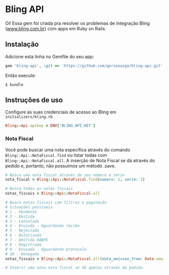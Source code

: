 # Bling API

Oi! Essa gem foi criada pra resolver os problemas de integração Bling (www.bling.com.br)
com apps em Ruby on Rails.


## Instalação

Adicione esta linha no Gemfile do seu app:

```ruby
gem 'bling-api', :git => 'https://github.com/gersonazgo/bling-api.git'
```

Então execute:

    $ bundle

## Instruções de uso

Configure as suas credenciais de acesso ao Bling em `initializers/bling.rb`

```ruby
Bling::Api.apikey = ENV['BLING_API_KEY']
```

### Nota Fiscal

Você pode buscar uma nota específica através do comando `Bling::Api::NotaFiscal.find` ou listar todas com `Bling::Api::NotaFiscal.all`. A inserção de Nota Fiscal se dá através do pedido e, portanto, não possuímos um método .save.

```ruby
# Busca uma nota fiscal através de seu número e série
nota_fiscal = Bling::Api::NotaFiscal.find(numero: 1, serie: 1)

# Busca todas as notas fiscais
notas_fiscais = Bling::Api::NotaFiscal.all

# Busca notas fiscais com filtros e paginação 
# Situações possíveis 
# 1 - Pendente
# 2 - Emitida
# 3 - Cancelada
# 4 - Enviada - Aguardando recibo
# 5 - Rejeitada
# 6 - Autorizada
# 7 - Emitida DANFE
# 8 - Registrada
# 9 - Enviada - Aguardando protocolo
# 10 - Denegada
notas_fiscais = Bling::Api::NotaFiscal.all(data_emissao_from: Date.new(2016,4,4), data_emissao_to: Date.new(2016,4,4), situacao: 1, page: 1)

# Inserir uma nova nota fiscal se dá apenas através do pedido.
```